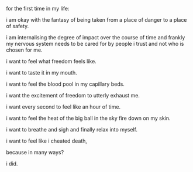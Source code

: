 for the first time in my life:

i am okay with the fantasy of being taken from a place of danger to a place of safety.

i am internalising the degree of impact over the course of time and frankly my nervous system needs to be cared for by people i trust and not who is chosen for me.

i want to feel what freedom feels like.

i want to taste it in my mouth.

i want to feel the blood pool in my capillary beds.

i want the excitement of freedom to utterly exhaust me.

i want every second to feel like an hour of time.

i want to feel the heat of the big ball in the sky fire down on my skin.

i want to breathe and sigh and finally relax into myself.

i want to feel like i cheated death,

because in many ways?

i did.
